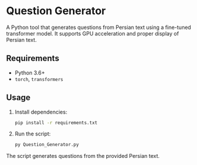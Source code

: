 # Question Generator

A Python tool that generates questions from Persian text using a fine-tuned transformer model. It supports GPU acceleration and proper display of Persian text.

## Requirements
- Python 3.6+
- `torch`, `transformers`

## Usage
1. Install dependencies:
   ```bash
   pip install -r requirements.txt
   ```
2. Run the script:
   ```bash
   py Question_Generator.py
   ```

The script generates questions from the provided Persian text.
